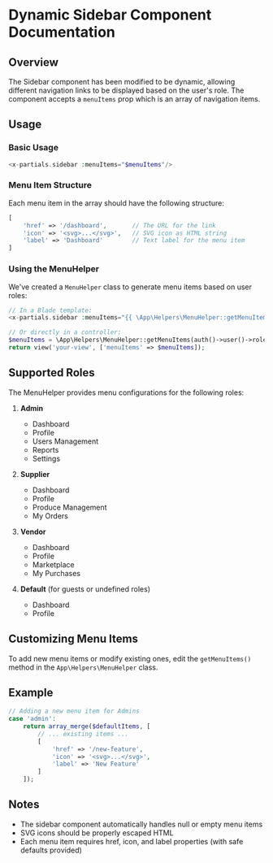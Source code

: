 # Dynamic Sidebar Component Documentation

## Overview

The Sidebar component has been modified to be dynamic, allowing different navigation links to be displayed based on the user's role. The component accepts a `menuItems` prop which is an array of navigation items.

## Usage

### Basic Usage

```php
<x-partials.sidebar :menuItems="$menuItems"/>
```

### Menu Item Structure

Each menu item in the array should have the following structure:

```php
[
    'href' => '/dashboard',       // The URL for the link
    'icon' => '<svg>...</svg>',   // SVG icon as HTML string
    'label' => 'Dashboard'        // Text label for the menu item
]
```

### Using the MenuHelper

We've created a `MenuHelper` class to generate menu items based on user roles:

```php
// In a Blade template:
<x-partials.sidebar :menuItems="{{ \App\Helpers\MenuHelper::getMenuItems($userRole) }}"/>

// Or directly in a controller:
$menuItems = \App\Helpers\MenuHelper::getMenuItems(auth()->user()->role);
return view('your-view', ['menuItems' => $menuItems]);
```

## Supported Roles

The MenuHelper provides menu configurations for the following roles:

1. **Admin**
   - Dashboard
   - Profile
   - Users Management
   - Reports
   - Settings

2. **Supplier**
   - Dashboard
   - Profile
   - Produce Management
   - My Orders

3. **Vendor**
   - Dashboard
   - Profile
   - Marketplace
   - My Purchases

4. **Default** (for guests or undefined roles)
   - Dashboard
   - Profile

## Customizing Menu Items

To add new menu items or modify existing ones, edit the `getMenuItems()` method in the `App\Helpers\MenuHelper` class.

## Example

```php
// Adding a new menu item for Admins
case 'admin':
    return array_merge($defaultItems, [
        // ... existing items ...
        [
            'href' => '/new-feature',
            'icon' => '<svg>...</svg>',
            'label' => 'New Feature'
        ]
    ]);
```

## Notes

- The sidebar component automatically handles null or empty menu items
- SVG icons should be properly escaped HTML
- Each menu item requires href, icon, and label properties (with safe defaults provided)
